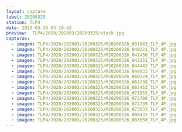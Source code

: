 ```yaml
---
layout: capture
label: 20200325
station: TLP4
date: 2020-03-26 03:10:43
preview:  TLP4/2020/202003/20200325/stack.jpg
capturas:
  - imagem: TLP4/2020/202003/20200325/M20200326_031043_TLP_4P.jpg
  - imagem: TLP4/2020/202003/20200325/M20200326_040221_TLP_4P.jpg
  - imagem: TLP4/2020/202003/20200325/M20200326_041436_TLP_4P.jpg
  - imagem: TLP4/2020/202003/20200325/M20200326_042251_TLP_4P.jpg
  - imagem: TLP4/2020/202003/20200325/M20200326_044443_TLP_4P.jpg
  - imagem: TLP4/2020/202003/20200325/M20200326_044833_TLP_4P.jpg
  - imagem: TLP4/2020/202003/20200325/M20200326_060224_TLP_4P.jpg
  - imagem: TLP4/2020/202003/20200325/M20200326_061238_TLP_4P.jpg
  - imagem: TLP4/2020/202003/20200325/M20200326_063453_TLP_4P.jpg
  - imagem: TLP4/2020/202003/20200325/M20200326_071553_TLP_4P.jpg
  - imagem: TLP4/2020/202003/20200325/M20200326_072700_TLP_4P.jpg
  - imagem: TLP4/2020/202003/20200325/M20200326_072739_TLP_4P.jpg
  - imagem: TLP4/2020/202003/20200325/M20200326_073033_TLP_4P.jpg
  - imagem: TLP4/2020/202003/20200325/M20200326_080431_TLP_4P.jpg
  - imagem: TLP4/2020/202003/20200325/M20200326_083650_TLP_4P.jpg
---
```

